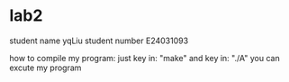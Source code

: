 # lab2
student name 	yqLiu
student number	E24031093

how to compile my program:
just key in: 
"make"
and key in:
"./A"
you can excute my program

